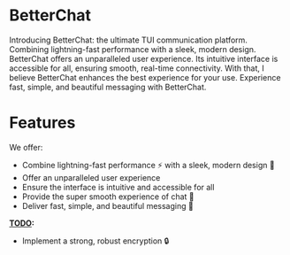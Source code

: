 # BetterChat
Introducing BetterChat: the ultimate TUI communication platform. Combining lightning-fast performance with a sleek, modern design. BetterChat offers an unparalleled user experience. Its intuitive interface is accessible for all, ensuring smooth, real-time connectivity. With that, I believe BetterChat enhances the best experience for your use. Experience fast, simple, and beautiful messaging with BetterChat.
# Features
We offer:
- Combine lightning-fast performance ⚡ with a sleek, modern design 🎨
- Offer an unparalleled user experience
- Ensure the interface is intuitive and accessible for all
- Provide the super smooth experience of chat 📡
- Deliver fast, simple, and beautiful messaging 💬

**<u>TODO</u>:**
- Implement a strong, robust encryption 🔒
